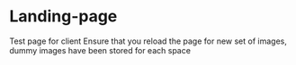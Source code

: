 # Landing-page
Test page for client
Ensure that you reload the page for new set of images, dummy images have been stored for each space
